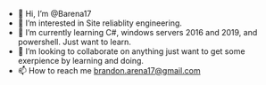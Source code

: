 - 👋 Hi, I’m @Barena17
- 👀 I’m interested in Site reliablity engineering. 
- 🌱 I’m currently learning C#, windows servers 2016 and 2019, and powershell. Just want to learn. 
- 💞️ I’m looking to collaborate on anything just want to get some exerpience by learning and doing. 
- 📫 How to reach me brandon.arena17@gmail.com

<!---
Barena17/Barena17 is a ✨ special ✨ repository because its `README.md` (this file) appears on your GitHub profile.
You can click the Preview link to take a look at your changes.
--->
